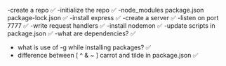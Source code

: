 -create a repo ✅
-initialize the repo ✅
-node_modules package.json package-lock.json ✅
-install express ✅
-create a server ✅
-listen on port 7777 ✅
-write request handlers ✅
-install nodemon ✅
-update scripts in package.json ✅
-what are dependencies? ✅
- what is use of -g while installing packages? ✅
- difference between   [  ^ & ~ ]     carrot and tilde in package.json ✅

